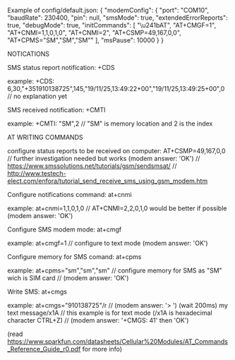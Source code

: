 Example of config/default.json:
{
    "modemConfig": {
        "port": "COM10",
        "baudRate": 230400,
        "pin": null,
        "smsMode": true,
        "extendedErrorReports": true,
        "debugMode": true,
        "initCommands": [
            "\u241bAT",
            "AT+CMGF=1",
            "AT+CNMI=1,1,0,1,0",
            "AT+CNMI=2",
            "AT+CSMP=49,167,0,0",
            "AT+CPMS=\"SM\",\"SM\",\"SM\""
        ],
        "msPause": 10000
    }
}


NOTICATIONS


SMS status report notification:
+CDS

example:
+CDS: 6,30,"+351910138725",145,"19/11/25,13:49:22+00","19/11/25,13:49:25+00",0  // no explanation yet



SMS received notification:
+CMTI

example:
+CMTI: "SM",2   // "SM" is memory location and 2 is the index



AT WRITING COMMANDS

configure status reports to be received on computer:
AT+CSMP=49,167,0,0      // further investigation needed but works (modem answer: 'OK')
                        // https://www.smssolutions.net/tutorials/gsm/sendsmsat/
                        // http://www.testech-elect.com/enfora/tutorial_send_receive_sms_using_gsm_modem.htm

Configure notifications command:
at+cnmi

example:
at+cnmi=1,1,0,1,0       // AT+CNMI=2,2,0,1,0 would be better if possible (modem answer: 'OK')



Configure SMS modem mode:
at+cmgf

example:
at+cmgf=1               // configure to text mode (modem answer: 'OK')



Configure memory for SMS comand:
at+cpms

example:
at+cpms="sm","sm","sm"               // configure memory for SMS as "SM" wich is SIM card
                                    // (modem answer: 'OK')



Write SMS:
at+cmgs

example:
at+cmgs="910138725"/r   // (modem answer: '> ')
(wait 200ms)
my text message/x1A
    // this example is for text mode (/x1A is hexadecimal character CTRL+Z)
    // (modem answer: '+CMGS: 41' then 'OK')






(read https://www.sparkfun.com/datasheets/Cellular%20Modules/AT_Commands_Reference_Guide_r0.pdf for more info)